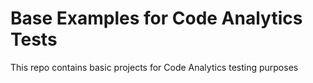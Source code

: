 # Base Examples for Code Analytics Tests
This repo contains basic projects for Code Analytics testing purposes
